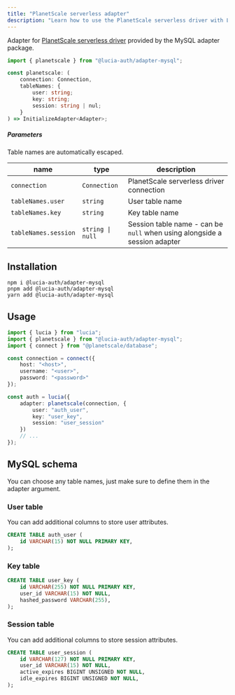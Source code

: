 ```yaml
---
title: "PlanetScale serverless adapter"
description: "Learn how to use the PlanetScale serverless driver with Lucia"
---
```


Adapter for [PlanetScale serverless driver](https://github.com/planetscale/database-js) provided by the MySQL adapter package.

```ts
import { planetscale } from "@lucia-auth/adapter-mysql";
```

```ts
const planetscale: (
	connection: Connection,
	tableNames: {
		user: string;
		key: string;
		session: string | nul;
	}
) => InitializeAdapter<Adapter>;
```

##### Parameters

Table names are automatically escaped.

| name                 | type             | description                                                               |
| -------------------- | ---------------- | ------------------------------------------------------------------------- |
| `connection`         | `Connection`     | PlanetScale serverless driver connection                                  |
| `tableNames.user`    | `string`         | User table name                                                           |
| `tableNames.key`     | `string`         | Key table name                                                            |
| `tableNames.session` | `string \| null` | Session table name - can be `null` when using alongside a session adapter |

## Installation

```
npm i @lucia-auth/adapter-mysql
pnpm add @lucia-auth/adapter-mysql
yarn add @lucia-auth/adapter-mysql
```

## Usage

```ts
import { lucia } from "lucia";
import { planetscale } from "@lucia-auth/adapter-mysql";
import { connect } from "@planetscale/database";

const connection = connect({
	host: "<host>",
	username: "<user>",
	password: "<password>"
});

const auth = lucia({
	adapter: planetscale(connection, {
		user: "auth_user",
		key: "user_key",
		session: "user_session"
	})
	// ...
});
```

## MySQL schema

You can choose any table names, just make sure to define them in the adapter argument.

### User table

You can add additional columns to store user attributes.

```sql
CREATE TABLE auth_user (
    id VARCHAR(15) NOT NULL PRIMARY KEY,
);
```

### Key table

```sql
CREATE TABLE user_key (
    id VARCHAR(255) NOT NULL PRIMARY KEY,
    user_id VARCHAR(15) NOT NULL,
    hashed_password VARCHAR(255),
);
```

### Session table

You can add additional columns to store session attributes.

```sql
CREATE TABLE user_session (
    id VARCHAR(127) NOT NULL PRIMARY KEY,
    user_id VARCHAR(15) NOT NULL,
    active_expires BIGINT UNSIGNED NOT NULL,
    idle_expires BIGINT UNSIGNED NOT NULL,
);
```
